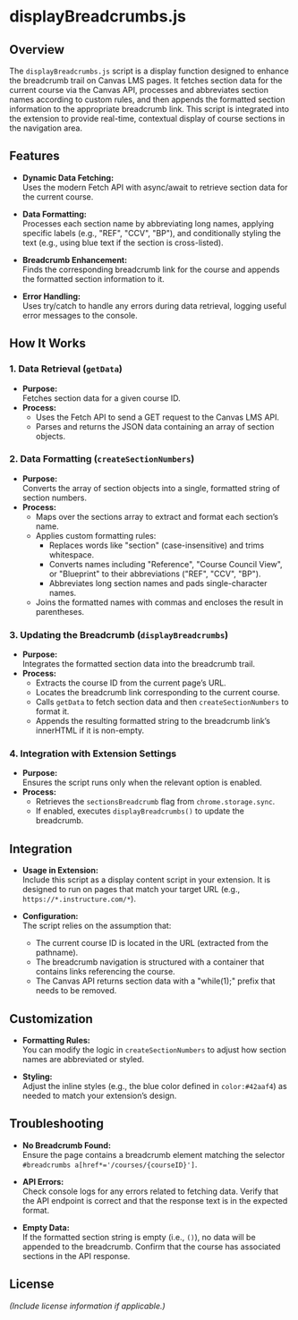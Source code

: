 # displayBreadcrumbs.js

## Overview

The `displayBreadcrumbs.js` script is a display function designed to enhance the breadcrumb trail on Canvas LMS pages. It fetches section data for the current course via the Canvas API, processes and abbreviates section names according to custom rules, and then appends the formatted section information to the appropriate breadcrumb link. This script is integrated into the extension to provide real-time, contextual display of course sections in the navigation area.

## Features

- **Dynamic Data Fetching:**  
  Uses the modern Fetch API with async/await to retrieve section data for the current course.

- **Data Formatting:**  
  Processes each section name by abbreviating long names, applying specific labels (e.g., "REF", "CCV", "BP"), and conditionally styling the text (e.g., using blue text if the section is cross-listed).

- **Breadcrumb Enhancement:**  
  Finds the corresponding breadcrumb link for the course and appends the formatted section information to it.

- **Error Handling:**  
  Uses try/catch to handle any errors during data retrieval, logging useful error messages to the console.

## How It Works

### 1. Data Retrieval (`getData`)
- **Purpose:**  
  Fetches section data for a given course ID.
- **Process:**  
  - Uses the Fetch API to send a GET request to the Canvas LMS API.
  - Parses and returns the JSON data containing an array of section objects.

### 2. Data Formatting (`createSectionNumbers`)
- **Purpose:**  
  Converts the array of section objects into a single, formatted string of section numbers.
- **Process:**  
  - Maps over the sections array to extract and format each section’s name.
  - Applies custom formatting rules:
    - Replaces words like "section" (case-insensitive) and trims whitespace.
    - Converts names including "Reference", "Course Council View", or "Blueprint" to their abbreviations ("REF", "CCV", "BP").
    - Abbreviates long section names and pads single-character names.
  - Joins the formatted names with commas and encloses the result in parentheses.

### 3. Updating the Breadcrumb (`displayBreadcrumbs`)
- **Purpose:**  
  Integrates the formatted section data into the breadcrumb trail.
- **Process:**  
  - Extracts the course ID from the current page’s URL.
  - Locates the breadcrumb link corresponding to the current course.
  - Calls `getData` to fetch section data and then `createSectionNumbers` to format it.
  - Appends the resulting formatted string to the breadcrumb link’s innerHTML if it is non-empty.

### 4. Integration with Extension Settings
- **Purpose:**  
  Ensures the script runs only when the relevant option is enabled.
- **Process:**  
  - Retrieves the `sectionsBreadcrumb` flag from `chrome.storage.sync`.
  - If enabled, executes `displayBreadcrumbs()` to update the breadcrumb.

## Integration

- **Usage in Extension:**  
  Include this script as a display content script in your extension. It is designed to run on pages that match your target URL (e.g., `https://*.instructure.com/*`).
  
- **Configuration:**  
  The script relies on the assumption that:
  - The current course ID is located in the URL (extracted from the pathname).
  - The breadcrumb navigation is structured with a container that contains links referencing the course.
  - The Canvas API returns section data with a "while(1);" prefix that needs to be removed.

## Customization

- **Formatting Rules:**  
  You can modify the logic in `createSectionNumbers` to adjust how section names are abbreviated or styled.
  
- **Styling:**  
  Adjust the inline styles (e.g., the blue color defined in `color:#42aaf4`) as needed to match your extension’s design.

## Troubleshooting

- **No Breadcrumb Found:**  
  Ensure the page contains a breadcrumb element matching the selector `#breadcrumbs a[href*='/courses/{courseID}']`.
  
- **API Errors:**  
  Check console logs for any errors related to fetching data. Verify that the API endpoint is correct and that the response text is in the expected format.
  
- **Empty Data:**  
  If the formatted section string is empty (i.e., `()`), no data will be appended to the breadcrumb. Confirm that the course has associated sections in the API response.

## License

*(Include license information if applicable.)*

